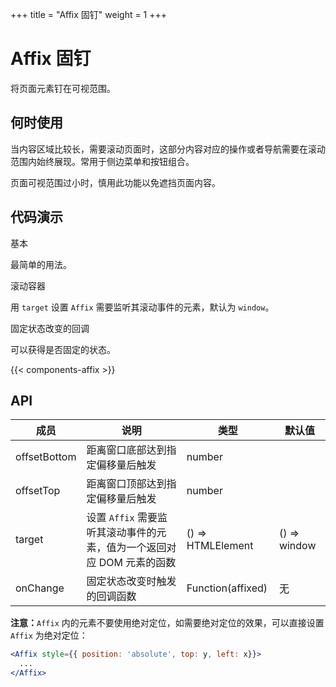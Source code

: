 +++
title = "Affix 固钉"
weight = 1
+++

# Affix 固钉

将页面元素钉在可视范围。

## 何时使用

当内容区域比较长，需要滚动页面时，这部分内容对应的操作或者导航需要在滚动范围内始终展现。常用于侧边菜单和按钮组合。

页面可视范围过小时，慎用此功能以免遮挡页面内容。

## 代码演示
<div class="c7n-row">
    <div class="c7n-row-6">
        <section class="code-box" id="components-affix-demo-target">
            <section class="code-box-demo"><div id="affix-basic"></div></section>
            <section class="code-box-meta">
                <div class="code-box-title"><a>基本</a></div>
                <div>
                    <p>最简单的用法。</p>
                </div>
            </section>
        </section>
        <section class="code-box" id = "components-affix-demo-target">
            <section class="code-box-demo"><div id="affix-demo-target"></div></section>
            <section class="code-box-meta">
                <div class="code-box-title"><a>滚动容器</a></div>
                <div>
                    <p>用 <code>target</code> 设置 <code>Affix</code> 需要监听其滚动事件的元素，默认为 <code>window</code>。</p>
                </div>
            </section>
        </section>
    </div>
    <div class="c7n-row-6">
        <section class="code-box">
            <section class="code-box-demo"><div id="affix-change"></div></section>
            <section class="code-box-meta">
                <div class="code-box-title"><a>固定状态改变的回调</a></div>
                <div>
                    <p>可以获得是否固定的状态。</p>
                </div>
            </section>
        </section>
    </div>
</div>


{{< components-affix >}}

## API

| 成员 | 说明 | 类型 | 默认值 |
| --- | --- | --- | --- |
| offsetBottom | 距离窗口底部达到指定偏移量后触发 | number |  |
| offsetTop | 距离窗口顶部达到指定偏移量后触发 | number |  |
| target | 设置 `Affix` 需要监听其滚动事件的元素，值为一个返回对应 DOM 元素的函数 | () => HTMLElement | () => window |
| onChange | 固定状态改变时触发的回调函数 | Function(affixed) | 无 |

**注意：**`Affix` 内的元素不要使用绝对定位，如需要绝对定位的效果，可以直接设置 `Affix` 为绝对定位：

```jsx
<Affix style={{ position: 'absolute', top: y, left: x}}>
  ...
</Affix>
```